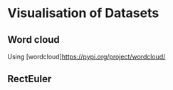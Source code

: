 # Visualisation of Datasets

## Word cloud
Using [wordcloud]<https://pypi.org/project/wordcloud/>

## RectEuler
